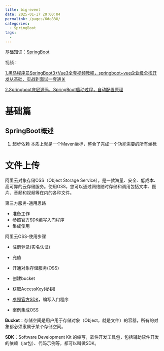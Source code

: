 ```yaml
---
title: big-event
date: 2025-01-17 20:00:04
permalink: /pages/6de838/
categories:
  - SpringBoot
tags:
  - 
---
```

基础知识：[SpringBoot](https://blog.csdn.net/rc4gyyc/article/details/135612711)

视频：

[1.黑马程序员SpringBoot3+Vue3全套视频教程，springboot+vue企业级全栈开发从基础、实战到面试一套通关](https://www.bilibili.com/video/BV14z4y1N7pg?spm_id_from=333.788.player.switch&vd_source=5063386180163934afae66c4e87325ac&p=1)

[2.Springboot底层源码，SpringBoot启动过程，自动配置原理](https://www.bilibili.com/video/BV1y9k3Y9EvL?spm_id_from=333.788.player.switch&vd_source=5063386180163934afae66c4e87325ac&p=1)

# 基础篇
## SpringBoot概述
1. 起步依赖 
本质上就是一个Maven坐标，整合了完成一个功能需要的所有坐标

# 文件上传

阿里云对象存储OSS（Object Storage Service），是一款海量、安全、低成本、高可靠的云存储服务。使用OSS，您可以通过网络随时存储和调用包括文本、图片、音频和视频等在内的各种文件。

第三方服务-通用思路	

- 准备工作
- 参照官方SDK编写入门程序
- 集成使用

阿里云OSS-使用步骤

- 注册登录(实名认证)

- 充值

- 开通对象存储服务(OSS)

- 创建bucket
- 获取AccessKey(秘钥)
- [参照官方SDK](https://help.aliyun.com/zh/oss/developer-reference/getting-started?spm=a2c4g.11186623.help-menu-31815.d_3_2_0_0.30c710b2Hl7kX3#c9e86f54f3r3z)，编写入门程序
- 案例集成OSS

**Bucket**：存储空间是用户用于存储对象（Object，就是文件）的容器，所有的对象都必须隶属于某个存储空间。

**SDK**：Software Development Kit 的缩写，软件开发工具包，包括辅助软件开发的依赖（jar包）、代码示例等，都可以叫做SDK。
